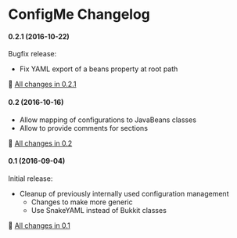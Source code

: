 # ConfigMe Changelog

#### 0.2.1 (2016-10-22)
Bugfix release:
- Fix YAML export of a beans property at root path

:blue_book: [All changes in 0.2.1](https://github.com/AuthMe/ConfigMe/milestone/5?closed=1)


#### 0.2 (2016-10-16)
- Allow mapping of configurations to JavaBeans classes
- Allow to provide comments for sections

:blue_book: [All changes in 0.2](https://github.com/AuthMe/ConfigMe/milestone/2?closed=1)


#### 0.1 (2016-09-04)
Initial release:
- Cleanup of previously internally used configuration management
  - Changes to make more generic
  - Use SnakeYAML instead of Bukkit classes

:blue_book: [All changes in 0.1](https://github.com/AuthMe/ConfigMe/milestone/1?closed=1)
